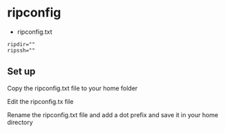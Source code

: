 # ripconfig

* ripconfig.txt

```
ripdir=""
ripssh=""
```

## Set up

Copy the ripconfig.txt file to your home folder

Edit the ripconfig.tx file

Rename the ripconfig.txt file and add a dot prefix and save it in your home directory
